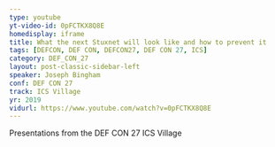 ```yaml
---
type: youtube
yt-video-id: 0pFCTKX8Q8E
homedisplay: iframe
title: What the next Stuxnet will look like and how to prevent it
tags: [DEFCON, DEF CON, DEFCON27, DEF CON 27, ICS]
category: DEF_CON_27
layout: post-classic-sidebar-left
speaker: Joseph Bingham
conf: DEF CON 27
track: ICS Village
yr: 2019
vidurl: https://www.youtube.com/watch?v=0pFCTKX8Q8E
---
```

Presentations from the DEF CON 27 ICS Village
